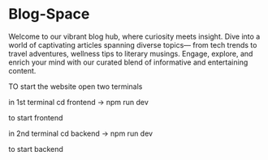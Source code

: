 # Blog-Space
Welcome to our vibrant blog hub, where curiosity meets insight. Dive into a world of captivating articles spanning diverse topics— from tech trends to travel adventures, wellness tips to literary musings. Engage, explore, and enrich your mind with our curated blend of informative and entertaining content.

TO start the website open two terminals

in 1st terminal
cd frontend -> npm run dev

to start frontend

in 2nd terminal
cd backend -> npm run dev

to start backend

